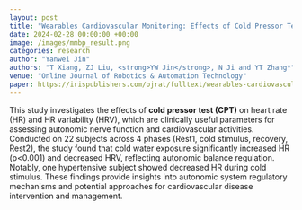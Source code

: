 ```yaml
---
layout: post
title: "Wearables Cardiovascular Monitoring: Effects of Cold Pressor Test on Heart Rates Estimated From ECG, PPG and IPG Signals"
date: 2024-02-28 00:00:00 +00:00
image: /images/mmbp_result.png
categories: research
author: "Yanwei Jin"
authors: "T Xiang, ZJ Liu, <strong>YW Jin</strong>, N Ji and YT Zhang*"
venue: "Online Journal of Robotics & Automation Technology"
paper: https://irispublishers.com/ojrat/fulltext/wearables-cardiovascular-monitoring-effects-of-cold-pressor-test-on-heart-rates-estimated-from-eCG-pPG-and-iPG-signals.ID.000541.php
---
```

This study investigates the effects of **cold pressor test (CPT)** on heart rate (HR) and HR variability (HRV), which are clinically useful parameters for assessing autonomic nerve function and cardiovascular activities. Conducted on 22 subjects across 4 phases (Rest1, cold stimulus, recovery, Rest2), the study found that cold water exposure significantly increased HR (p<0.001) and decreased HRV, reflecting autonomic balance regulation. Notably, one hypertensive subject showed decreased HR during cold stimulus. These findings provide insights into autonomic system regulatory mechanisms and potential approaches for cardiovascular disease intervention and management.

